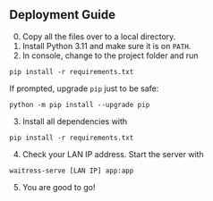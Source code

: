 # 

## Deployment Guide

0. Copy all the files over to a local directory.
1. Install Python 3.11 and make sure it is on `PATH`.
2. In console, change to the project folder and run
```shell
pip install -r requirements.txt
```
If prompted, upgrade `pip` just to be safe:
```shell
python -m pip install --upgrade pip
```
3. Install all dependencies with 
```shell
pip install -r requirements.txt
```
4. Check your LAN IP address. Start the server with
```shell
waitress-serve [LAN IP] app:app
```
5. You are good to go!
